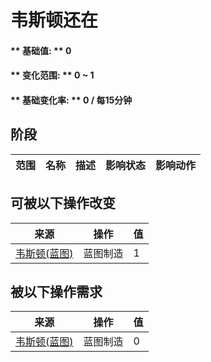 # 韦斯顿还在  
#### ** 基础值: ** 0   
#### ** 变化范围: ** 0 ~ 1  
#### ** 基础变化率: ** 0 / 每15分钟  
## 阶段  
范围  |  名称  |  描述  |  影响状态  |  影响动作  
----  |  ----  |  ----  |  ----  |  ----  
## 可被以下操作改变  
来源  |  操作  |  值  
----  |  ----  |  ----  
[韦斯顿(蓝图)](Bp_Weston.md)  |  蓝图制造  |  1  
## 被以下操作需求  
来源  |  操作  |  值  
----  |  ----  |  ----  
[韦斯顿(蓝图)](Bp_Weston.md)  |  蓝图制造  |  0  
